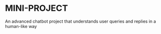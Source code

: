 # MINI-PROJECT
An advanced chatbot project that understands user queries and replies in a human-like way
